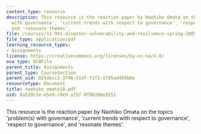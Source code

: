 ```yaml
---
content_type: resource
description: This resource is the reaction paper by Naohiko Omata on the topics 'problem(s)
  with governance', 'current trends with respect to governance', 'respect to governance',
  and 'resonate themes'.
file: /courses/11-941-disaster-vulnerability-and-resilience-spring-2005/8a539c1ee5e9c0e9a15f0f8826be9151_naohiko_omata10.pdf
file_type: application/pdf
learning_resource_types:
- Assignments
license: https://creativecommons.org/licenses/by-nc-sa/4.0/
ocw_type: OCWFile
parent_title: Assignments
parent_type: CourseSection
parent_uid: 025decc2-3746-51df-f1f2-1fd5ad489b6e
resourcetype: Document
title: naohiko_omata10.pdf
uid: 8a539c1e-e5e9-c0e9-a15f-0f8826be9151
---
```

This resource is the reaction paper by Naohiko Omata on the topics 'problem(s) with governance', 'current trends with respect to governance', 'respect to governance', and 'resonate themes'.